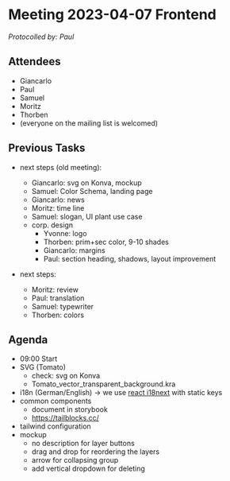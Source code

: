 # Meeting 2023-04-07 Frontend

_Protocolled by: Paul_

## Attendees

- Giancarlo
- Paul
- Samuel
- Moritz
- Thorben
- (everyone on the mailing list is welcomed)

## Previous Tasks

- next steps (old meeting):

  - Giancarlo: svg on Konva, mockup
  - Samuel: Color Schema, landing page
  - Giancarlo: news
  - Moritz: time line
  - Samuel: slogan, UI plant use case
  - corp. design
    - Yvonne: logo
    - Thorben: prim+sec color, 9-10 shades
    - Giancarlo: margins
    - Paul: section heading, shadows, layout improvement

- next steps:
  - Moritz: review
  - Paul: translation
  - Samuel: typewriter
  - Thorben: colors

## Agenda

- 09:00 Start
- SVG (Tomato)
  - check: svg on Konva
  - Tomato_vector_transparent_background.kra
- i18n (German/English) -> we use [react i18next](https://react.i18next.com/) with static keys
- common components
  - document in storybook
  - https://tailblocks.cc/
- tailwind configuration
- mockup
  - no description for layer buttons
  - drag and drop for reordering the layers
  - arrow for collapsing group
  - add vertical dropdown for deleting
